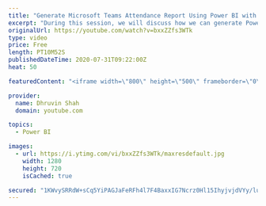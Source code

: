 ```yaml
---
title: "Generate Microsoft Teams Attendance Report Using Power BI with few Clicks"
excerpt: "During this session, we will discuss how we can generate Power BI report for our Meeting Attendance with just few clicks.  I have developed one Power BI report which will take input from Teams Attendance report and develop stunning, Powerful Power BI report for us. All the steps I have mentioned in detail."
originalUrl: https://youtube.com/watch?v=bxxZZfs3WTk
type: video
price: Free
length: PT10M52S
publishedDateTime: 2020-07-31T09:22:00Z
heat: 50

featuredContent: "<iframe width=\"800\" height=\"500\" frameborder=\"0\" src=\"https://www.youtube.com/embed/bxxZZfs3WTk\" allow=\"accelerometer; autoplay; encrypted-media; gyroscope; picture-in-picture\" allowfullscreen></iframe>"

provider:
  name: Dhruvin Shah
  domain: youtube.com

topics:
  - Power BI

images:
  - url: https://i.ytimg.com/vi/bxxZZfs3WTk/maxresdefault.jpg
    width: 1280
    height: 720
    isCached: true

secured: "1KWvySRRdW+sCq5YiPAGJaFeRFh4l7F4BaxxIG7Ncrz0Hl15IhyjvjdVYy/lulKfpVQSJfF7Wg+ZbGF7cm277N5cri6GX3iREqPbyFA5WiZ1TGkY3GvdordV3UeCRoqpTEmK5ihQ9mjQHAIEguMBklxUeOPyGlM6FuE18+L/lq9//h7vZn7DGUeruitE9fKV5NF/nJOShe2jX9gdrX61AuC4dhcYVFWtuJ1pauTIurlkSX2EDk+0QT1TWMw9bx71I0hPqdcxwRpvrDpjYrjf81FPH6VfyuPvbpIwipBea8j5abs9o6+4wO7sK7ZQjvCLB3qb0q9bxmSMGBZQWPMM4CYnG8IJN8di+oW4UtlUOKbTCTmI+kIyXNgjPBNcZMvy8tRSDbMjXvnyQPNnK8deU7lt+ZMStn8pC1AVvZLzNOA=;FWo2sVBi+zah4ecuHWEoEw=="
---
```


